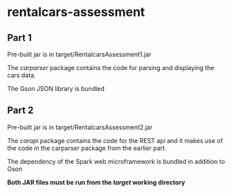 # rentalcars-assessment
## Part 1
Pre-built jar is in target/RentalcarsAssessment1.jar

The _carparser_ package contains the code for parsing and displaying the cars data.

The Gson JSON library is bundled

## Part 2
Pre-built jar is in target/RentalcarsAssessment2.jar

The _carapi_ package contains the code for the REST api and it makes use of the code in the carparser package from the earlier part.

The dependency of the Spark web microframework is bundled in addition to Gson

**Both JAR files must be run from the _target_ working directory**